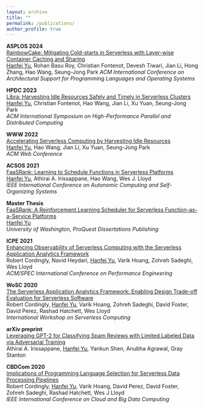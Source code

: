 ```yaml
---
layout: archive
title: ""
permalink: /publications/
author_profile: true
---
```


<!-- {% if author.googlescholar %}
  You can also find my articles on <u><a href="{{author.googlescholar}}">my Google Scholar profile</a>.</u>
{% endif %}

{% include base_path %}

{% for post in site.publications reversed %}
  {% include archive-single.html %}
{% endfor %} -->

**ASPLOS 2024**  
[RainbowCake: Mitigating Cold-starts in Serverless with Layer-wise Container Caching and Sharing](https://hanfeiyu.github.io/publications/)  
<u>Hanfei Yu</u>, Rohan Basu Roy, Christian Fontenot, Devesh Tiwari, Jian Li, Hong Zhang, Hao Wang, Seung-Jong Park
*ACM International Conference on Architectural Support for Programming Languages and Operating Systems* 

**HPDC 2023**  
[Libra: Harvesting Idle Resources Safely and Timely in Serverless Clusters](https://dl.acm.org/doi/10.1145/3588195.3592996)  
<u>Hanfei Yu</u>, Christian Fontenot, Hao Wang, Jian Li, Xu Yuan, Seung-Jong Park  
*ACM International Symposium on High-Performance Parallel and Distributed Computing* 

**WWW 2022**  
[Accelerating Serverless Computing by Harvesting Idle Resources](https://doi.org/10.1145/3485447.3511979)  
<u>Hanfei Yu</u>, Hao Wang, Jian Li, Xu Yuan, Seung-Jong Park  
*ACM Web Conference* 

**ACSOS 2021**  
[FaaSRank: Learning to Schedule Functions in Serverless Platforms](https://ieeexplore.ieee.org/document/9659513)  
<u>Hanfei Yu</u>, Athirai A. Irissappane, Hao Wang, Wes J. Lloyd  
*IEEE International Conference on Autonomic Computing and Self-Organizing Systems* 

**Master Thesis**  
[FaaSRank: A Reinforcement Learning Scheduler for Serverless Function-as-a-Service Platforms](https://www.proquest.com/docview/2528821952?pq-origsite=gscholar&fromopenview=true)  
<u>Hanfei Yu</u>  
*University of Washington, ProQuest Dissertations Publishing*

**ICPE 2021**  
[Enhancing Observability of Serverless Computing with the Serverless Application Analytics Framework](https://dl.acm.org/doi/10.1145/3447545.3451173)  
Robert Cordingly, Navid Heydari, <u>Hanfei Yu</u>, Varik Hoang, Zohreh Sadeghi, Wes Lloyd  
*ACM/SPEC International Conference on Performance Engineering* 

**WoSC 2020**  
[The Serverless Application Analytics Framework: Enabling Design Trade-off Evaluation for Serverless Software](https://dl.acm.org/doi/10.1145/3429880.3430103)  
Robert Cordingly, <u>Hanfei Yu</u>, Varik Hoang, Zohreh Sadeghi, David Foster, David Perez, Rashad Hatchett, Wes Lloyd  
*International Workshop on Serverless Computing* 

**arXiv preprint**  
[Leveraging GPT-2 for Classifying Spam Reviews with Limited Labeled Data via Adversarial Training](https://arxiv.org/abs/2012.13400)  
Athirai A. Irissappane, <u>Hanfei Yu</u>, Yankun Shen, Anubha Agrawal, Gray Stanton  

**CBDCom 2020**  
[Implications of Programming Language Selection for Serverless Data Processing Pipelines](https://ieeexplore.ieee.org/document/9251194)  
Robert Cordingly, <u>Hanfei Yu</u>, Varik Hoang, David Perez, David Foster, Zohreh Sadeghi, Rashad Hatchett, Wes J Lloyd  
*IEEE International Conference on Cloud and Big Data Computing* 
